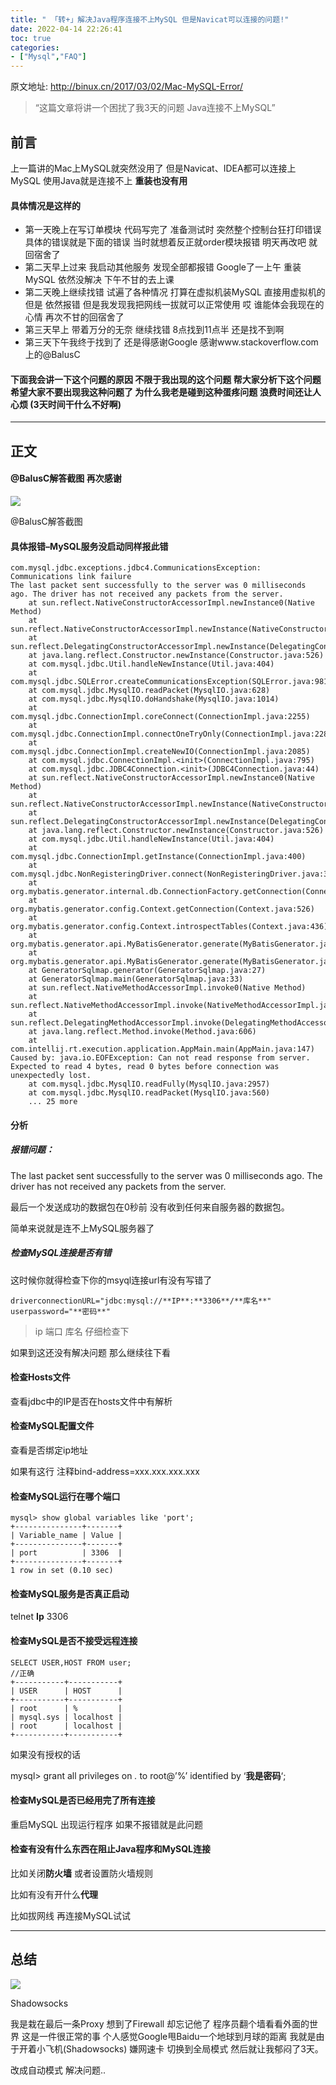 ```yaml
---
title: " 「转+」解决Java程序连接不上MySQL 但是Navicat可以连接的问题!"
date: 2022-04-14 22:26:41
toc: true
categories:
- ["Mysql","FAQ"]
---
```


原文地址:  http://binux.cn/2017/03/02/Mac-MySQL-Error/ 
> “这篇文章将讲一个困扰了我3天的问题 Java连接不上MySQL”





## 前言
上一篇讲的Mac上MySQL就突然没用了 但是Navicat、IDEA都可以连接上MySQL 使用Java就是连接不上  **重装也没有用**

#### 具体情况是这样的

- 第一天晚上在写订单模块 代码写完了 准备测试时 突然整个控制台狂打印错误 具体的错误就是下面的错误 当时就想着反正就order模块报错 明天再改吧 就回宿舍了
- 第二天早上过来 我启动其他服务 发现全部都报错 Google了一上午 重装MySQL 依然没解决 下午不甘的去上课
- 第二天晚上继续找错 试遍了各种情况 打算在虚拟机装MySQL 直接用虚拟机的 但是 依然报错 但是我发现我把网线一拔就可以正常使用 哎 谁能体会我现在的心情 再次不甘的回宿舍了
- 第三天早上 带着万分的无奈 继续找错 8点找到11点半 还是找不到啊
- 第三天下午我终于找到了 还是得感谢Google 感谢www.stackoverflow.com上的@BalusC

#### 下面我会讲一下这个问题的原因 不限于我出现的这个问题 帮大家分析下这个问题 希望大家不要出现我这种问题了 为什么我老是碰到这种蛋疼问题  **浪费时间还让人心烦**  (3天时间干什么不好啊)

---


## 正文

#### @BalusC解答截图 再次感谢
![](https://file.wulicode.com/yuque/202208/24/23/1508i10mb0mI.png?x-oss-process=image/resize,h_716)

@BalusC解答截图

#### 具体报错–MySQL服务没启动同样报此错
```
com.mysql.jdbc.exceptions.jdbc4.CommunicationsException: Communications link failure
The last packet sent successfully to the server was 0 milliseconds ago. The driver has not received any packets from the server.
    at sun.reflect.NativeConstructorAccessorImpl.newInstance0(Native Method)
    at sun.reflect.NativeConstructorAccessorImpl.newInstance(NativeConstructorAccessorImpl.java:57)
    at sun.reflect.DelegatingConstructorAccessorImpl.newInstance(DelegatingConstructorAccessorImpl.java:45)
    at java.lang.reflect.Constructor.newInstance(Constructor.java:526)
    at com.mysql.jdbc.Util.handleNewInstance(Util.java:404)
    at com.mysql.jdbc.SQLError.createCommunicationsException(SQLError.java:981)
    at com.mysql.jdbc.MysqlIO.readPacket(MysqlIO.java:628)
    at com.mysql.jdbc.MysqlIO.doHandshake(MysqlIO.java:1014)
    at com.mysql.jdbc.ConnectionImpl.coreConnect(ConnectionImpl.java:2255)
    at com.mysql.jdbc.ConnectionImpl.connectOneTryOnly(ConnectionImpl.java:2286)
    at com.mysql.jdbc.ConnectionImpl.createNewIO(ConnectionImpl.java:2085)
    at com.mysql.jdbc.ConnectionImpl.<init>(ConnectionImpl.java:795)
    at com.mysql.jdbc.JDBC4Connection.<init>(JDBC4Connection.java:44)
    at sun.reflect.NativeConstructorAccessorImpl.newInstance0(Native Method)
    at sun.reflect.NativeConstructorAccessorImpl.newInstance(NativeConstructorAccessorImpl.java:57)
    at sun.reflect.DelegatingConstructorAccessorImpl.newInstance(DelegatingConstructorAccessorImpl.java:45)
    at java.lang.reflect.Constructor.newInstance(Constructor.java:526)
    at com.mysql.jdbc.Util.handleNewInstance(Util.java:404)
    at com.mysql.jdbc.ConnectionImpl.getInstance(ConnectionImpl.java:400)
    at com.mysql.jdbc.NonRegisteringDriver.connect(NonRegisteringDriver.java:327)
    at org.mybatis.generator.internal.db.ConnectionFactory.getConnection(ConnectionFactory.java:68)
    at org.mybatis.generator.config.Context.getConnection(Context.java:526)
    at org.mybatis.generator.config.Context.introspectTables(Context.java:436)
    at org.mybatis.generator.api.MyBatisGenerator.generate(MyBatisGenerator.java:222)
    at org.mybatis.generator.api.MyBatisGenerator.generate(MyBatisGenerator.java:133)
    at GeneratorSqlmap.generator(GeneratorSqlmap.java:27)
    at GeneratorSqlmap.main(GeneratorSqlmap.java:33)
    at sun.reflect.NativeMethodAccessorImpl.invoke0(Native Method)
    at sun.reflect.NativeMethodAccessorImpl.invoke(NativeMethodAccessorImpl.java:57)
    at sun.reflect.DelegatingMethodAccessorImpl.invoke(DelegatingMethodAccessorImpl.java:43)
    at java.lang.reflect.Method.invoke(Method.java:606)
    at com.intellij.rt.execution.application.AppMain.main(AppMain.java:147)
Caused by: java.io.EOFException: Can not read response from server. Expected to read 4 bytes, read 0 bytes before connection was unexpectedly lost.
    at com.mysql.jdbc.MysqlIO.readFully(MysqlIO.java:2957)
    at com.mysql.jdbc.MysqlIO.readPacket(MysqlIO.java:560)
    ... 25 more
```

#### 分析

##### 报错问题：
The last packet sent successfully to the server was 0 milliseconds ago. The driver has not received any packets from the server.

最后一个发送成功的数据包在0秒前 没有收到任何来自服务器的数据包。

简单来说就是连不上MySQL服务器了

##### 检查MySQL连接是否有错
这时候你就得检查下你的msyql连接url有没有写错了
```
driverconnectionURL="jdbc:mysql://**IP**:**3306**/**库名**"
userpassword="**密码**"
```
> ip 端口 库名 仔细检查下

如果到这还没有解决问题 那么继续往下看

#### 检查Hosts文件
查看jdbc中的IP是否在hosts文件中有解析

#### 检查MySQL配置文件
查看是否绑定ip地址

如果有这行 注释bind-address=xxx.xxx.xxx.xxx

#### 检查MySQL运行在哪个端口
```
mysql> show global variables like 'port';
+---------------+-------+
| Variable_name | Value |
+---------------+-------+
| port          | 3306  |
+---------------+-------+
1 row in set (0.10 sec)
```

#### 检查MySQL服务是否真正启动
telnet  **Ip**  3306

#### 检查MySQL是否不接受远程连接
```
SELECT USER,HOST FROM user;
//正确
+-----------+-----------+
| USER      | HOST      |
+-----------+-----------+
| root      | %         |
| mysql.sys | localhost |
| root      | localhost |
+-----------+-----------+
```
如果没有授权的话

mysql> grant all privileges on  _._  to root@’%’ identified by ‘**我是密码**‘;

#### 检查MySQL是否已经用完了所有连接
重启MySQL 出现运行程序 如果不报错就是此问题

#### 检查有没有什么东西在阻止Java程序和MySQL连接
比如关闭**防火墙**  或者设置防火墙规则

比如有没有开什么**代理**

比如拔网线 再连接MySQL试试

---


## 总结
![](https://file.wulicode.com/yuque/202208/24/23/1509gFjr4trd.png?x-oss-process=image/resize,h_324)

Shadowsocks

我是栽在最后一条Proxy 想到了Firewall 却忘记他了 程序员翻个墙看看外面的世界 这是一件很正常的事 个人感觉Google甩Baidu一个地球到月球的距离 我就是由于开着小飞机(Shadowsocks) 嫌网速卡 切换到全局模式 然后就让我郁闷了3天。

改成自动模式 解决问题..

